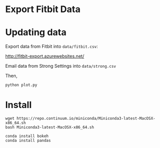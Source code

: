 Export Fitbit Data
===

Updating data
===

Export data from Fitbit into `data/fitbit.csv`:

http://fitbit-export.azurewebsites.net/

Email data from Strong Settings into `data/strong.csv`

Then,

	python plot.py

Install
===

	wget https://repo.continuum.io/miniconda/Miniconda3-latest-MacOSX-x86_64.sh
	bash Miniconda3-latest-MacOSX-x86_64.sh

	conda install bokeh
	conda install pandas